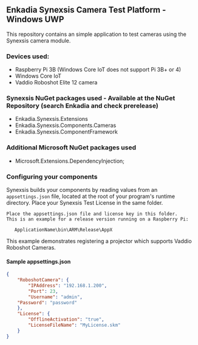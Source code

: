 ## Enkadia Synexsis Camera Test Platform - Windows UWP
This repository contains an simple application to test cameras using the Synexsis camera module.

### Devices used:
  * Raspberry Pi 3B (Windows Core IoT does not support Pi 3B+ or 4)
  * Windows Core IoT
  * Vaddio Roboshot Elite 12 camera
  
### Synexsis NuGet packages used - Available at the NuGet Repository (search Enkadia and check prerelease)
  * Enkadia.Synexsis.Extensions
  * Enkadia.Synexsis.Components.Cameras
  * Enkadia.Synexsis.ComponentFramework
  
### Additional Microsoft NuGet packages used
  * Microsoft.Extensions.DependencyInjection;

### Configuring your components
Synexsis builds your components by reading values from an `appsettings.json` file, located at the root of your program's runtime directory. Place your Synexsis Test License in the same folder.

```text
Place the appsettings.json file and license key in this folder.
This is an example for a release version running on a Raspberry Pi:

   ApplicationName\bin\ARM\Release\AppX

```

This example demonstrates registering a projector which supports Vaddio Roboshot Cameras.

#### Sample appsettings.json
```json
{
	"RoboshotCamera": {
		"IPAddress": "192.168.1.200",
		"Port": 23,
		"Username": "admin",
    "Password": "password"
	},
	"License": {
		"OfflineActivation": "true",
		"LicenseFileName": "MyLicense.skm"
	}
}
```
